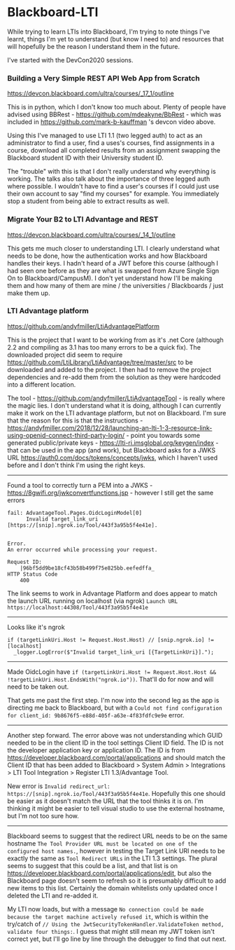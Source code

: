 # Blackboard-LTI
While trying to learn LTIs into Blackboard, I'm trying to note things I've learnt, things I'm yet to understand (but know I need to) and resources that will hopefully be the reason I understand them in the future.

I've started with the DevCon2020 sessions. 

### Building a Very Simple REST API Web App from Scratch

https://devcon.blackboard.com/ultra/courses/_17_1/outline

This is in python, which I don't know too much about. Plenty of people have advised using BBRest - https://github.com/mdeakyne/BbRest - which was included in https://github.com/mark-b-kauffman 's devcon video above. 

Using this I've managed to use LTI 1.1 (two legged auth) to act as an administrator to find a user, find a uses's courses, find assignments in a course, download all completed results from an assignment swapping the Blackboard student ID with their University student ID.

The "trouble" with this is that I don't really understand why everything is working. The talks also talk about the importance of three legged auth where possible. I wouldn't have to find a user's courses if I could just use their own account to say "find my courses" for example. You immediately stop a student from being able to extract results as well.

### Migrate Your B2 to LTI Advantage and REST 

https://devcon.blackboard.com/ultra/courses/_14_1/outline

This gets me much closer to understanding LTI. I clearly understand what needs to be done, how the authentication works and how Blackboard handles their keys. I hadn't heard of a JWT before this course (although I had seen one before as they are what is swapped from Azure Single Sign On to Blackboard/CampusM). I don't yet understand how I'll be making them and how many of them are mine / the universities / Blackboards / just make them up.

### LTI Advantage platform

https://github.com/andyfmiller/LtiAdvantagePlatform

This is the project that I want to be working from as it's .net Core (although 2.2 and compiling as 3.1 has too many errors to be a quick fix). The downloaded project did seem to require https://github.com/LtiLibrary/LtiAdvantage/tree/master/src to be downloaded and added to the project. I then had to remove the project dependencies and re-add them from the solution as they were hardcoded into a different location.

The tool - https://github.com/andyfmiller/LtiAdvantageTool - is really where the magic lies. I don't understand what it is doing, although I can currently make it work on the LTI advantage platform, but not on Blackboard. I'm sure that the reason for this is that the instructions - https://andyfmiller.com/2018/12/28/launching-an-lti-1-3-resource-link-using-openid-connect-third-party-login/ - point you towards some generated public/private keys - https://lti-ri.imsglobal.org/keygen/index - that can be used in the app (and work), but Blackboard asks for a JWKS URL https://auth0.com/docs/tokens/concepts/jwks, which I haven't used before and I don't think I'm using the right keys. 

---

Found a tool to correctly turn a PEM into a JWKS - https://8gwifi.org/jwkconvertfunctions.jsp - however I still get the same errors

```
fail: AdvantageTool.Pages.OidcLoginModel[0]
      Invalid target_link_uri [https://[snip].ngrok.io/Tool/443f3a95b5f4e41e].
      
      
Error.
An error occurred while processing your request.

Request ID:
    |96bf5dd9be18cf43b58b499f75e825bb.eefedffa_
HTTP Status Code
    400
```

The link seems to work in Advantage Platform and does appear to match the launch URL running on localhost (via ngrok) `Launch URL  
https://localhost:44308/Tool/443f3a95b5f4e41e`

---

Looks like it's ngrok 
```
if (targetLinkUri.Host != Request.Host.Host) // [snip.ngrok.io] != [localhost]
  _logger.LogError($"Invalid target_link_uri [{TargetLinkUri}].");
```

---

Made OidcLogin have `if (targetLinkUri.Host != Request.Host.Host && !targetLinkUri.Host.EndsWith("ngrok.io"))`. That'll do for now and will need to be taken out.

That gets me past the first step. I'm now into the second leg as the app is directing me back to Blackboard, but with a `Could not find configuration for client_id: 9b8676f5-e88d-405f-a63e-4f83fdfc9e9e` error.

---

Another step forward. The error above was not understanding which GUID needed to be in the client ID in the tool settings Client ID field. The ID is not the developer application key or application ID. The ID is from https://developer.blackboard.com/portal/applications and should match the Client ID that has been added to Blackboard > System Admin > Integrations > LTI Tool Integration > Register LTI 1.3/Advantage Tool.

New error is `Invalid redirect_url: https://[snip].ngrok.io/Tool/443f3a95b5f4e41e`. Hopefully this one should be easier as it doesn't match the URL that the tool thinks it is on. I'm thinking it might be easier to tell visual studio to use the external hostname, but I'm not too sure how.

---

Blackboard seems to suggest that the redirect URL needs to be on the same hostname `The Tool Provider URL must be located on one of the configured host names.`, however in testing the Target Link URI needs to be exactly the same as `Tool Redirect URLs` in the LTI 1.3 settings. The plural seems to suggest that this could be a list, and that list is on https://developer.blackboard.com/portal/applications/edit, but also the Blackboard page doesn't seem to refresh so it is presumably difficult to add new items to this list. Certainly the domain whitelists only updated once I deleted the LTI and re-added it.

My LTI now loads, but with a message `No connection could be made because the target machine actively refused it`, which is within the try/catch of `// Using the JwtSecurityTokenHandler.ValidateToken method, validate four things:`. I guess that might still mean my JWT token isn't correct yet, but I'll go line by line through the debugger to find that out next.

